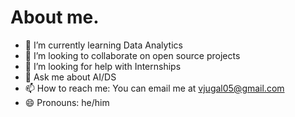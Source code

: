 # About me.

- 🌱 I’m currently learning Data Analytics
- 👯 I’m looking to collaborate on open source projects
- 🤔 I’m looking for help with Internships
- 💬 Ask me about AI/DS
- 📫 How to reach me: You can email me at vjugal05@gmail.com
- 😄 Pronouns: he/him
